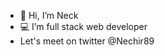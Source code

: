 - 👋 Hi, I’m Neck
- :computer: I’m full stack web developer
- Let's meet on twitter @Nechir89


<!---
Nechir-89/Nechir-89 is a ✨ special ✨ repository because its `README.md` (this file) appears on your GitHub profile.
You can click the Preview link to take a look at your changes.
--->
